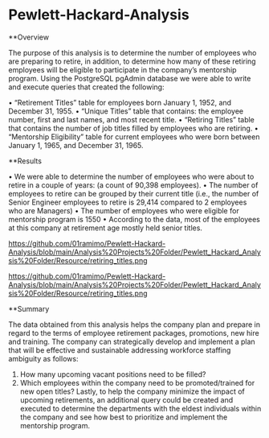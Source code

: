 # Pewlett-Hackard-Analysis

**Overview

The purpose of this analysis is to determine the number of employees who are preparing to retire, in addition, to determine how many of these retiring employees will be eligible to participate in the company’s mentorship program. Using the PostgreSQL pgAdmin database we were able to write and execute queries that created the following:

•	“Retirement Titles” table for employees born January 1, 1952, and December 31, 1955.
•	“Unique Titles” table that contains: the employee number, first and last names, and most recent title. 
•	“Retiring Titles” table that contains the number of job titles filled by employees who are retiring.
•	“Mentorship Eligibility” table for current employees who were born between January 1, 1965, and December 31, 1965. 

**Results

•	We were able to determine the number of employees who were about to retire in a couple of years: (a count of 90,398 employees).
•	The number of employees to retire can be grouped by their current title (i.e., the number of Senior Engineer employees to retire is 29,414 compared to 2 employees who are Managers)
•	The number of employees who were eligible for mentorship program is 1550 
•	According to the data, most of the employees at this company at retirement age mostly held senior titles. 

https://github.com/01ramimo/Pewlett-Hackard-Analysis/blob/main/Analysis%20Projects%20Folder/Pewlett_Hackard_Analysis%20Folder/Resource/retiring_titles.png


https://github.com/01ramimo/Pewlett-Hackard-Analysis/blob/main/Analysis%20Projects%20Folder/Pewlett_Hackard_Analysis%20Folder/Resource/retiring_titles.png


**Summary


The data obtained from this analysis helps the company plan and prepare in regard to the terms of employee retirement packages, promotions, new hire and training. The company can strategically develop and implement a plan that will be effective and sustainable addressing workforce staffing ambiguity as follows:
1.	How many upcoming vacant positions need to be filled?
2.	Which employees within the company need to be promoted/trained for new open titles?
Lastly, to help the company minimize the impact of upcoming retirements, an additional query could be created and executed to determine the departments with the eldest individuals within the company and see how best to prioritize and implement the mentorship program. 


